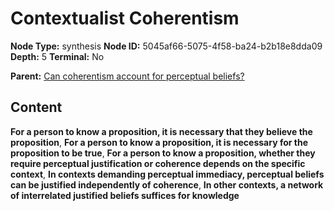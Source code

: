 # Contextualist Coherentism

**Node Type:** synthesis
**Node ID:** 5045af66-5075-4f58-ba24-b2b18e8dda09
**Depth:** 5
**Terminal:** No

**Parent:** [Can coherentism account for perceptual beliefs?](can-coherentism-account-for-perceptual-beliefs-antithesis-4ecac1d4-8566-43d3-ae56-266a3096ef8b.md)

## Content

**For a person to know a proposition, it is necessary that they believe the proposition**, **For a person to know a proposition, it is necessary for the proposition to be true**, **For a person to know a proposition, whether they require perceptual justification or coherence depends on the specific context**, **In contexts demanding perceptual immediacy, perceptual beliefs can be justified independently of coherence**, **In other contexts, a network of interrelated justified beliefs suffices for knowledge**
